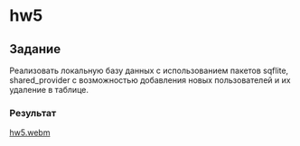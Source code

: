 # hw5

## Задание
Реализовать локальную базу данных с использованием пакетов sqflite, shared_provider с возможностью добавления новых пользователей и их удаление в таблице.
### Результат
[hw5.webm](https://user-images.githubusercontent.com/101862863/228509096-e4fb12ce-c9d7-438e-a710-7438cc55e50d.webm)

